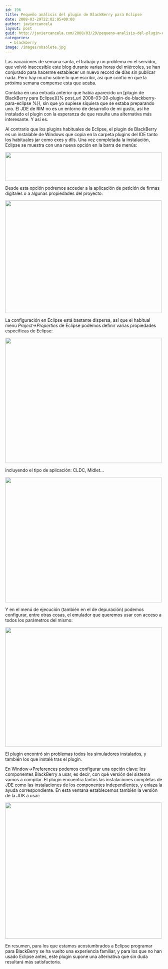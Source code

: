 ```yaml
---
id: 196
title: Pequeño análisis del plugin de BlackBerry para Eclipse
date: 2008-03-29T22:02:05+00:00
author: javiercancela
layout: post
guid: http://javiercancela.com/2008/03/29/pequeno-analisis-del-plugin-de-blackberry-para-eclipse/
categories:
  - blackberry
image: /images/obsolete.jpg
---
```

Las vacaciones de semana santa, el trabajo y un problema en el servidor, que volvió inaccesible este blog durante varias horas del miércoles, se han conjurado para hacerme establecer un nuevo record de días sin publicar nada. Pero hay mucho sobre lo que escribir, así que confío en que la próxima semana compense esta que acaba.

Contaba en una entrada anterior que había aparecido un [plugin de BlackBerry para Eclipse]({% post_url 2008-03-20-plugin-de-blackberry-para-eclipse %}), sin que yo supiese siquiera que se estaba preparando uno. El JDE de RIM no es un entorno de desarrollo de mi gusto, así he instalado el plugin con la esperanza de que resulte una alternativa más interesante. Y así es.

Al contrario que los plugins habituales de Eclipse, el plugin de BlackBerry es un instalable de Windows que copia en la carpeta plugins del IDE tanto los habituales jar como exes y dlls. Una vez completada la instalación, Eclipse se muestra con una nueva opción en la barra de menús:

[<img src="http://farm3.static.flickr.com/2238/2371285733_81c9686bd2.jpg" height="92" width="500" />](http://farm3.static.flickr.com/2238/2371285733_acab266fcb_o.png)

Desde esta opción podremos acceder a la aplicación de petición de firmas digitales o a algunas propiedades del proyecto:

[<img src="http://farm4.static.flickr.com/3022/2371285695_1b8cab5c78.jpg" height="359" width="500" />](http://farm4.static.flickr.com/3022/2371285695_572f706325_o.png)

La configuración en Eclipse está bastante dispersa, así que el habitual menú _Project->Properties_ de Eclipse podemos definir varias propiedades específicas de Eclipse:

[<img src="http://farm4.static.flickr.com/3251/2371285767_6c8bd81e6e.jpg" height="399" width="500" />](http://farm4.static.flickr.com/3251/2371285767_3ec7eee4db_o.png)

incluyendo el tipo de aplicación: CLDC, Midlet&#8230;

[<img src="http://farm4.static.flickr.com/3035/2371285809_7703de9f18.jpg" height="399" width="500" />](http://farm4.static.flickr.com/3035/2371285809_31a12019fd_o.png)

Y en el menú de ejecución (también en el de depuración) podemos configurar, entre otras cosas, el emulador que queremos usar con acceso a todos los parámetros del mismo:

[<img src="http://farm3.static.flickr.com/2130/2372121072_01889a989a.jpg" height="381" width="500" />](http://farm3.static.flickr.com/2130/2372121072_478f7b1f7d_o.png)

El plugin encontró sin problemas todos los simuladores instalados, y también los que instalé tras el plugin.

En Window->Preferences podemos configurar una opción clave: los componentes BlackBerry a usar, es decir, con qué versión del sistema vamos a compilar. El plugin encuentra tantos las instalaciones completas de JDE como las instalaciones de los componentes independientes, y enlaza la ayuda correspondiente. En esta ventana establecemos también la versión de la JDK a usar:

[<img src="http://farm4.static.flickr.com/3152/2371305165_a49a5b02f6.jpg" height="434" width="500" />](http://farm4.static.flickr.com/3152/2371305165_8e8f104781_o.png)

En resumen, para los que estamos acostumbrados a Eclipse programar para BlackBerry se ha vuelto una experiencia familiar, y para los que no han usado Eclipse antes, este plugin supone una alternativa que sin duda resultará más satisfactoria.